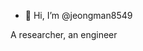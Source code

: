 - 👋 Hi, I’m @jeongman8549

A researcher, an engineer

<!---
jeongman8549/jeongman8549 is a ✨ special ✨ repository because its `README.md` (this file) appears on your GitHub profile.
You can click the Preview link to take a look at your changes.
--->
